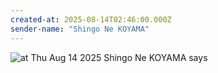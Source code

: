 ```yaml
---
created-at: 2025-08-14T02:46:00.000Z
sender-name: "Shingo Ne KOYAMA"
---
```


![at Thu Aug 14 2025 Shingo Ne KOYAMA says](./messages/images/IMG-20250814-WA0002.jpg)

